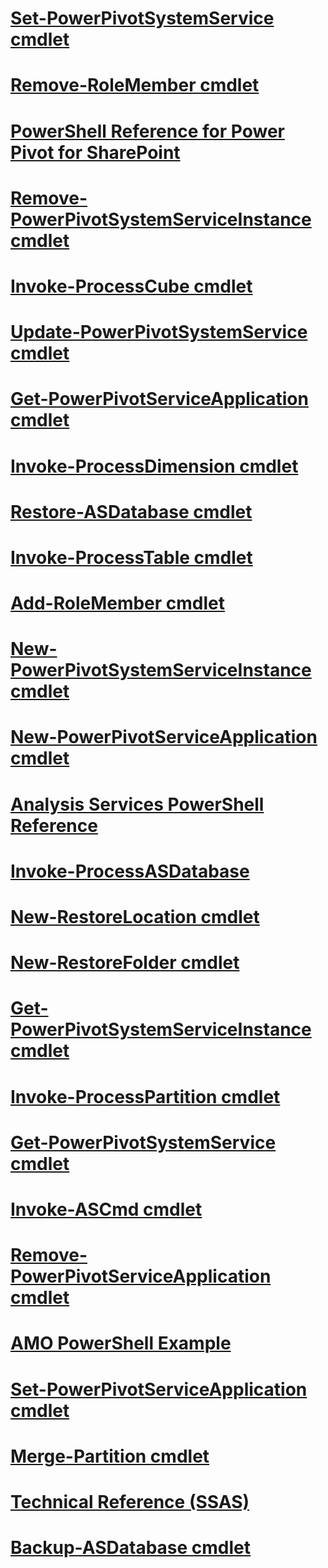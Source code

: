 # [Set-PowerPivotSystemService cmdlet](set-powerpivotsystemservice-cmdlet.md)
# [Remove-RoleMember cmdlet](remove-rolemember-cmdlet.md)
# [PowerShell Reference for Power Pivot for SharePoint](powershell-reference-for-power-pivot-for-sharepoint.md)
# [Remove-PowerPivotSystemServiceInstance cmdlet](remove-powerpivotsystemserviceinstance-cmdlet.md)
# [Invoke-ProcessCube cmdlet](invoke-processcube-cmdlet.md)
# [Update-PowerPivotSystemService cmdlet](update-powerpivotsystemservice-cmdlet.md)
# [Get-PowerPivotServiceApplication cmdlet](get-powerpivotserviceapplication-cmdlet.md)
# [Invoke-ProcessDimension cmdlet](invoke-processdimension-cmdlet.md)
# [Restore-ASDatabase cmdlet](restore-asdatabase-cmdlet.md)
# [Invoke-ProcessTable cmdlet](invoke-processtable-cmdlet.md)
# [Add-RoleMember cmdlet](add-rolemember-cmdlet.md)
# [New-PowerPivotSystemServiceInstance cmdlet](new-powerpivotsystemserviceinstance-cmdlet.md)
# [New-PowerPivotServiceApplication cmdlet](new-powerpivotserviceapplication-cmdlet.md)
# [Analysis Services PowerShell Reference](analysis-services-powershell-reference.md)
# [Invoke-ProcessASDatabase](invoke-processasdatabase.md)
# [New-RestoreLocation cmdlet](new-restorelocation-cmdlet.md)
# [New-RestoreFolder cmdlet](new-restorefolder-cmdlet.md)
# [Get-PowerPivotSystemServiceInstance cmdlet](get-powerpivotsystemserviceinstance-cmdlet.md)
# [Invoke-ProcessPartition cmdlet](invoke-processpartition-cmdlet.md)
# [Get-PowerPivotSystemService cmdlet](get-powerpivotsystemservice-cmdlet.md)
# [Invoke-ASCmd cmdlet](invoke-ascmd-cmdlet.md)
# [Remove-PowerPivotServiceApplication cmdlet](remove-powerpivotserviceapplication-cmdlet.md)
# [AMO PowerShell Example](amo-powershell-example.md)
# [Set-PowerPivotServiceApplication cmdlet](set-powerpivotserviceapplication-cmdlet.md)
# [Merge-Partition cmdlet](merge-partition-cmdlet.md)
# [Technical Reference (SSAS)](technical-reference-ssas.md)
# [Backup-ASDatabase cmdlet](backup-asdatabase-cmdlet.md)
